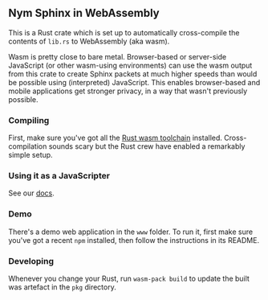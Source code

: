 ## Nym Sphinx in WebAssembly

This is a Rust crate which is set up to automatically cross-compile the contents of `lib.rs` to WebAssembly (aka wasm).

Wasm is pretty close to bare metal. Browser-based or server-side JavaScript (or other wasm-using environments) can use the wasm output from this crate to create Sphinx packets at much higher speeds than would be possible using (interpreted) JavaScript. This enables browser-based and mobile applications get stronger privacy, in a way that wasn't previously possible.

### Compiling

First, make sure you've got all the [Rust wasm toolchain](https://rustwasm.github.io/book/game-of-life/setup.html) installed. Cross-compilation sounds scary but the Rust crew have enabled a remarkably simple setup.

### Using it as a JavaScripter  

See our [docs](https://nymtech.net/docs).

### Demo

There's a demo web application in the `www` folder. To run it, first make sure you've got a recent `npm` installed, then follow the instructions in its README. 

### Developing

Whenever you change your Rust, run `wasm-pack build` to update the built was artefact in the `pkg` directory.

